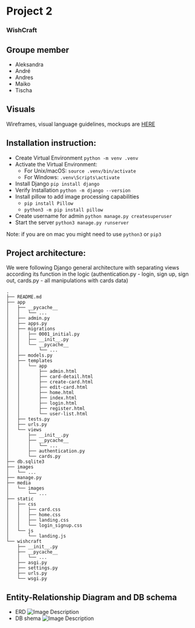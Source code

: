 # Project 2

### WishCraft

## Groupe member

- Aleksandra
- André
- Andres
- Maiko
- Tischa

## Visuals

Wireframes, visual language guidelines, mockups are [HERE](https://www.figma.com/file/6IqDexekWDJsPdRIouBkYC/Wishcraft?type=design&node-id=0-1&mode=design&t=mrVceWbTknLxGIYi-0)


## Installation instruction:

- Create Virtual Environment ```python -m venv .venv```
- Activate the Virtual Environment:
  - For Unix/macOS: ```source .venv/bin/activate```
  - For Windows: ```.venv\Scripts\activate```
- Install Django ```pip install django```
- Verify Installation
```python -m django --version```
- Install pillow to add image processing capabilities
  - ```pip install Pillow```
  - ```python3 -m pip install pillow```
- Create username for admin ```python manage.py createsuperuser```
- Start the server ```python3 manage.py runserver```

Note: if you are on mac you might need to use ```python3``` or ```pip3```

## Project architecture:

We were following Django general architecture with separating views according its function in the logic (authentication.py - login, sign up, sign out, cards.py - all manipulations with cards data)

```
.
├── README.md
├── app
│   ├── __pycache__
│   │   └── ...
│   ├── admin.py
│   ├── apps.py
│   ├── migrations
│   │   ├── 0001_initial.py
│   │   ├── __init__.py
│   │   └── __pycache__
│   │       └── ...
│   ├── models.py
│   ├── templates
│   │   └── app
│   │       ├── admin.html
│   │       ├── card-detail.html
│   │       ├── create-card.html
│   │       ├── edit-card.html
│   │       ├── home.html
│   │       ├── index.html
│   │       ├── login.html
│   │       ├── register.html
│   │       └── user-list.html
│   ├── tests.py
│   ├── urls.py
│   └── views
│       ├── __init__.py
│       ├── __pycache__
│       │   └── ...
│       ├── authentication.py
│       └── cards.py
├── db.sqlite3
├── images
│   └── ...
├── manage.py
├── media
│   └── images
│       └── ...
├── static
│   ├── css
│   │   ├── card.css
│   │   ├── home.css
│   │   ├── landing.css
│   │   └── login_signup.css
│   └── js
│       └── landing.js
└── wishcraft
    ├── __init__.py
    ├── __pycache__
    │   └── ...
    ├── asgi.py
    ├── settings.py
    ├── urls.py
    └── wsgi.py
```

## Entity-Relationship Diagram and DB schema
- ERD
![Image Description](images/ERD.jpg)
- DB shema
![Image Description](images/RelationalDB.jpg)